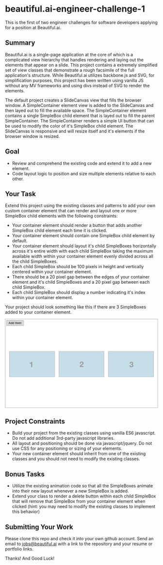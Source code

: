 # beautiful.ai-engineer-challenge-1

This is the first of two engineer challenges for software developers applying for a position at Beautiful.ai.

## Summary
Beautiful.ai is a single-page application at the core of which is a complicated view hierarchy that handles 
rendering and laying out the elements that appear on a slide. This project contains a extremely simplified set of view classes
that demonstrate a rough facsimile of the full application's structure. While Beautiful.ai utilizes backbone.js and SVG, for simplification purposes, this project has been written using vanilla JS without any MV frameworks and using divs instead of SVG to render the elements.

The default project creates a SlideCanvas view that fills the browser window. 
A SimpleContainer element view is added to the SlideCanvas and then layed out to fill the available space. 
The SimpleContainer element contains a single SimpleBox child element that is layed out to fill the parent SimpleContainer. 
The SimpleContainer renders a simple UI button that can be used to modify the color of it's SimpleBox child element. 
The SlideCanvas is responsive and will resize itself and it's elements if the browser window is resized.

## Goal
- Review and comprehend the existing code and extend it to add a new element.  
- Code layout logic to position and size multiple elements relative to each other.

## Your Task
Extend this project using the existing classes and patterns to add your own custom container element that can render and layout
one or more SimpleBox child elements with the following constraints:
- Your container element should render a button that adds another SimpleBox child element each time it is clicked.
- Your container element should contain one SimpleBox child element by default.
- Your container element should layout it's child SimpleBoxes horizontally across it's entire width with each child SimpleBox taking
the maximum available width within your container element evenly divided across all the child SimpleBoxes.
- Each child SimpleBox should be 100 pixels in height and vertically centered within your container element.
- There should be a 20 pixel gap between the edges of your container element and it's child SimpleBoxes and a 20 pixel gap between each child SimpleBox.
- Each child SimpleBox should display a number indicating it's index within your container element.

Your project should look something like this if there are 3 SimpleBoxes added to your container element.

![Example](/example.png)

## Project Constraints
- Build your project from the existing classes using vanilla ES6 javascript. Do not add additional 3rd-party javascript libraries.
- All layout and positioning should be done via javascript/jquery. Do not use CSS for any positioning or sizing of your elements.
- Your new container element should inherit from one of the existing classes and you should not need to modify the existing classes.

## Bonus Tasks
- Utilize the existing animation code so that all the SimpleBoxes animate into their new layout whenever a new SimpleBox is added.
- Extend your class to render a delete button within each child SimpleBox that will remove that SimpleBox from your container element when clicked (hint: you may need to modify the existing classes to implement this behavior)

## Submitting Your Work
Please clone this repo and check it into your own github account. Send an email to jobs@beautiful.ai with a link to the repository and your resume or portfolio links.

Thanks! And Good Luck!
